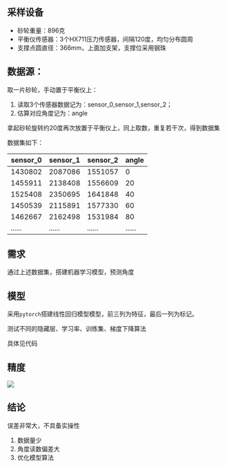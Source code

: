 
## 采样设备

- 砂轮重量：896克
- 平衡仪传感器：3个HX711压力传感器，间隔120度，均匀分布圆周
- 支撑点圆直径：366mm，上面加支架，支撑位采用钢珠



## 数据源：

取一片砂轮，手动置于平衡仪上：

1. 读取3个传感器数据记为：sensor_0,sensor_1,sensor_2；
2. 估算对应角度记为：angle

拿起砂轮旋转约20度再次放置于平衡仪上，同上取数，重复若干次，得到数据集

数据集如下：

| sensor_0 | sensor_1 | sensor_2 | angle  |
| -------- | -------- | -------- | ------ |
| 1430802  | 2087086  | 1551057  | 0      |
| 1455911  | 2138408  | 1556609  | 20     |
| 1525408  | 2350695  | 1641848  | 40     |
| 1450539  | 2115891  | 1577330  | 60     |
| 1462667  | 2162498  | 1531984  | 80     |
| ......   | ......   | ......   | ...... |


## 需求

通过上述数据集，搭建机器学习模型，预测角度


## 模型

采用`pytorch`搭建线性回归模型模型，前三列为特征，最后一列为标记。

测试不同的隐藏层、学习率、训练集、梯度下降算法

具体见代码




## 精度

![](https://img2018.cnblogs.com/blog/720033/201901/720033-20190125114436106-743407757.png)

## 结论

误差非常大，不具备实操性

1. 数据量少
2. 角度读数偏差大
3. 优化模型算法